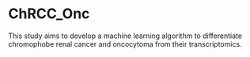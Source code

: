 # ChRCC_Onc
This study aims to develop a machine learning algorithm to differentiate chromophobe renal cancer and oncocytoma from their transcriptomics.

